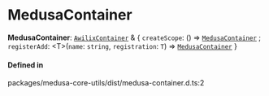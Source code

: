 # MedusaContainer

 **MedusaContainer**: [`AwilixContainer`](../interfaces/AwilixContainer.md) & { `createScope`: () => [`MedusaContainer`](MedusaContainer.md) ; `registerAdd`: <T\>(`name`: `string`, `registration`: `T`) => [`MedusaContainer`](MedusaContainer.md)  }

#### Defined in

packages/medusa-core-utils/dist/medusa-container.d.ts:2
